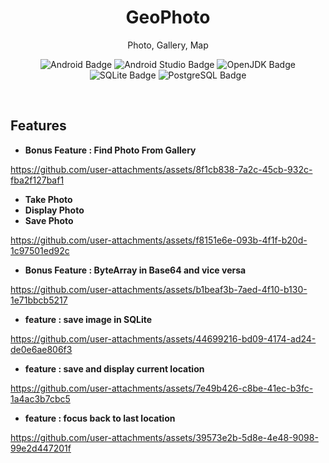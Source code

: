 <h1 align='center'>
  GeoPhoto
</h1>

<p align='center'>
  Photo, Gallery, Map
</p>

<p align='center'>
<img src="https://img.shields.io/badge/Android-3DDC84?style=for-the-badge&logo=android&logoColor=white" alt="Android Badge" />
<img src="https://img.shields.io/badge/Android_Studio-3DDC84?style=for-the-badge&logo=android-studio&logoColor=white" alt="Android Studio Badge" />
<img src="https://img.shields.io/badge/java-%23ED8B00.svg?style=for-the-badge&logo=openjdk&logoColor=white" alt="OpenJDK Badge" />
<img src="https://img.shields.io/badge/Sqlite-003B57?style=for-the-badge&logo=sqlite&logoColor=white" alt="SQLite Badge" />
<img src="https://img.shields.io/badge/PostgreSQL-316192?style=for-the-badge&logo=postgresql&logoColor=white" alt="PostgreSQL Badge" />
</p>
<br />

## Features

- **Bonus Feature : Find Photo From Gallery**

  



https://github.com/user-attachments/assets/8f1cb838-7a2c-45cb-932c-fba2f127baf1





- **Take Photo** 
- **Display Photo** 
- **Save Photo**



https://github.com/user-attachments/assets/f8151e6e-093b-4f1f-b20d-1c97501ed92c


- **Bonus Feature : ByteArray in Base64 and vice versa**




https://github.com/user-attachments/assets/b1beaf3b-7aed-4f10-b130-1e71bbcb5217


- **feature : save image in SQLite**





https://github.com/user-attachments/assets/44699216-bd09-4174-ad24-de0e6ae806f3


- **feature : save and display current location**




https://github.com/user-attachments/assets/7e49b426-c8be-41ec-b3fc-1a4ac3b7cbc5





- **feature : focus back to last location**



https://github.com/user-attachments/assets/39573e2b-5d8e-4e48-9098-99e2d447201f






